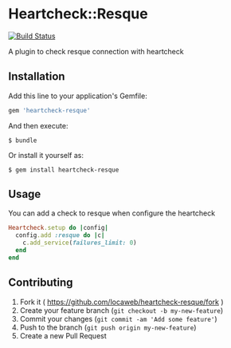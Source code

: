 # Heartcheck::Resque

[![Build Status](https://travis-ci.org/locaweb/heartcheck-resque.svg)](https://travis-ci.org/locaweb/heartcheck-resque)

A plugin to check resque connection with heartcheck

## Installation

Add this line to your application's Gemfile:

```ruby
gem 'heartcheck-resque'
```

And then execute:

    $ bundle

Or install it yourself as:

    $ gem install heartcheck-resque

## Usage

You can add a check to resque when configure the heartcheck

```ruby
Heartcheck.setup do |config|
  config.add :resque do |c|
    c.add_service(failures_limit: 0)
  end
end
```

## Contributing

1. Fork it ( https://github.com/locaweb/heartcheck-resque/fork )
2. Create your feature branch (`git checkout -b my-new-feature`)
3. Commit your changes (`git commit -am 'Add some feature'`)
4. Push to the branch (`git push origin my-new-feature`)
5. Create a new Pull Request
